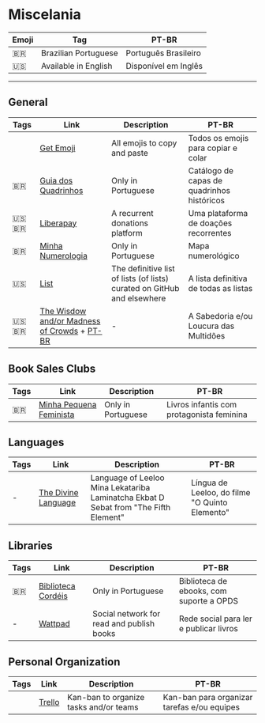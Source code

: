 # Miscelania

| Emoji | Tag                  | PT-BR                |
| ----- | -------------------- | -------------------- |
| 🇧🇷  | Brazilian Portuguese | Português Brasileiro |
| 🇺🇸  | Available in English | Disponível em Inglês |

---

## General

| Tags     | Link                                                                                                       | Description                                                             | PT-BR                                      |
| -------- | ---------------------------------------------------------------------------------------------------------- | ----------------------------------------------------------------------- | ------------------------------------------ |
|          | [Get Emoji](https://getemoji.com)                                                                          | All emojis to copy and paste                                            | Todos os emojis para copiar e colar        |
| 🇧🇷     | [Guia dos Quadrinhos](http://www.guiadosquadrinhos.com)                                                    | Only in Portuguese                                                      | Catálogo de capas de quadrinhos históricos |
| 🇺🇸🇧🇷 | [Liberapay](https://en.liberapay.com/)                                                                     | A recurrent donations platform                                          | Uma plataforma de doações recorrentes      |
| 🇧🇷     | [Minha Numerologia](https://minhanumerologia.com)                                                          | Only in Portuguese                                                      | Mapa numerológico                          |
| 🇺🇸     | [List](https://github.com/jnv/lists)                                                                       | The definitive list of lists (of lists) curated on GitHub and elsewhere | A lista definitiva de todas as listas      |
| 🇺🇸🇧🇷 | [The Wisdow and/or Madness of Crowds](https://ncase.me/crowds/) + [PT-BR](https://ncase.me/crowds/pt.html) | -                                                                       | A Sabedoria e/ou Loucura das Multidões     |

## Book Sales Clubs

| Tags | Link                                                             | Description        | PT-BR                                     |
| ---- | ---------------------------------------------------------------- | ------------------ | ----------------------------------------- |
| 🇧🇷 | [Minha Pequena Feminista](https://minhapequenafeminista.com.br/) | Only in Portuguese | Livros infantis com protagonista feminina |

## Languages

| Tags | Link                                                                                | Description                                                                          | PT-BR                                          |
| ---- | ----------------------------------------------------------------------------------- | ------------------------------------------------------------------------------------ | ---------------------------------------------- |
| -    | [The Divine Language](https://www.angelfire.com/pop/polymorphslair/langdivine.html) | Language of Leeloo Mina Lekatariba Laminatcha Ekbat D Sebat from "The Fifth Element" | Língua de Leeloo, do filme "O Quinto Elemento" |

## Libraries

| Tags | Link                                            | Description                               | PT-BR                                    |
| ---- | ----------------------------------------------- | ----------------------------------------- | ---------------------------------------- |
| 🇧🇷 | [Biblioteca Cordéis](http://livros.cordeis.com) | Only in Portuguese                        | Biblioteca de ebooks, com suporte a OPDS |
| -    | [Wattpad](https://www.wattpad.com/home)         | Social network for read and publish books | Rede social para ler e publicar livros   |

## Personal Organization

| Tags | Link                         | Description                            | PT-BR                                       |
| ---- | ---------------------------- | -------------------------------------- | ------------------------------------------- |
|      | [Trello](https://trello.com) | Kan-ban to organize tasks and/or teams | Kan-ban para organizar tarefas e/ou equipes |
